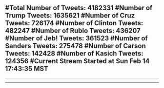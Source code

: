 #Total Number of Tweets: 4182331 
#Number of Trump Tweets: 1635621
#Number of Cruz Tweets: 726174
#Number of Clinton Tweets: 482247
#Number of Rubio Tweets: 436207
#Number of Jeb! Tweets: 361523
#Number of Sanders Tweets: 275478
#Number of Carson Tweets: 142428
#Number of Kasich Tweets: 124356
#Current Stream Started at Sun Feb 14 17:43:35 MST
---
---
---
